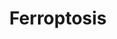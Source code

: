 ---
annotations:
- id: PW:0002626
  parent: regulatory pathway
  type: Pathway Ontology
  value: ferroptosis pathway
- id: DOID:1826
  parent: central nervous system disease
  type: Disease Ontology
  value: epilepsy
- id: PW:0001137
  parent: classic metabolic pathway
  type: Pathway Ontology
  value: unsaturated fatty acid biosynthetic pathway
- id: PW:0000275
  parent: regulatory pathway
  type: Pathway Ontology
  value: cell death pathway
- id: PW:0001669
  parent: disease pathway
  type: Pathway Ontology
  value: mitochondrial disease pathway
authors:
- Khanspers
- Egonw
- MaintBot
- DeSl
- Finterly
- DanielL
description: Ferroptosis is a type of programmed cell death which is distinct from
  apoptosis and necrosis, since cell death occurs due to failure of the glutathione-dependent
  antioxidant defenses in regulating iron. Reactive oxygen species (ROS) are produced
  from accumulated iron and lipid peroxidation (regulated by GrX4 and 15-LO).  Ferroptosis
  is important in several physiological and pathological processes, including cancer
  cell death, mitochondrial dysfunction induced epilepsy and neurodegenerative disease.
  Ferroptosis can be induced to treat multiple forms of cancer by inhibiting tumor
  growth, although the exact mechanism is unknown. Ferroptosis has also been linked
  to neurodegenerative disease, possibly through increased inflammation caused by
  release of lipid metabolites. Description adapted from [https://www.genome.jp/dbget-bin/www_bget?pathway+hsa04216
  KEGG] and [https://en.wikipedia.org/wiki/Ferroptosis Wikipedia].
last-edited: 2021-12-09
organisms:
- Homo sapiens
redirect_from:
- /index.php/Pathway:WP4313
- /instance/WP4313
revision: null
schema-jsonld:
- '@context': https://schema.org/
  '@id': https://wikipathways.github.io/pathways/WP4313.html
  '@type': Dataset
  creator:
    '@type': Organization
    name: WikiPathways
  description: Ferroptosis is a type of programmed cell death which is distinct from
    apoptosis and necrosis, since cell death occurs due to failure of the glutathione-dependent
    antioxidant defenses in regulating iron. Reactive oxygen species (ROS) are produced
    from accumulated iron and lipid peroxidation (regulated by GrX4 and 15-LO).  Ferroptosis
    is important in several physiological and pathological processes, including cancer
    cell death, mitochondrial dysfunction induced epilepsy and neurodegenerative disease.
    Ferroptosis can be induced to treat multiple forms of cancer by inhibiting tumor
    growth, although the exact mechanism is unknown. Ferroptosis has also been linked
    to neurodegenerative disease, possibly through increased inflammation caused by
    release of lipid metabolites. Description adapted from [https://www.genome.jp/dbget-bin/www_bget?pathway+hsa04216
    KEGG] and [https://en.wikipedia.org/wiki/Ferroptosis Wikipedia].
  keywords:
  - ' via Lipo '
  - (Cys)
  - (R)-Mevalonate
  - -L-cysteine
  - 15-LO
  - ACSL1
  - ACSL3
  - ACSL4
  - ACSL5
  - ACSL6
  - AIFM2
  - AKR1C1
  - AKR1C2
  - AKR1C3
  - ALOX15
  - ATG5
  - ATG7
  - Acetyl-CoA
  - Arachidonate
  - Arachidonyl-CoA
  - BACH1
  - BH4
  - CBS
  - CHMP5
  - CHMP6
  - CISD1
  - COQ2
  - CP
  - CTH
  - CYBB
  - CoA
  - CoQ10
  - DPP4
  - EPI-743
  - 'ESCRT-III '
  - 'Eicosanoid '
  - Erastin
  - FDFT1
  - FIN56
  - FTH1
  - FTL
  - FTMT
  - Fe2+
  - Fe3+
  - GCH1
  - GCLC
  - GCLM
  - GPX4
  - GSH
  - GSS
  - GSSG
  - Glutamine
  - HMG-CoA
  - HMGCR
  - HMOX1
  - HSPB1
  - IPP
  - IREB2
  - LPCAT3
  - LysoPE
  - MAP1LC3A
  - MAP1LC3B
  - MAP1LC3C
  - Metabolism
  - Methionine
  - NCOA4
  - NOX1
  - NOX2
  - NOX4
  - Oxygenases (LOX)
  - PCBP1
  - PCBP2
  - PE-AA-O-OH/
  - PE-AA-OH/
  - PE-AA/
  - PE-AdA
  - PE-AdA-O-OH
  - PE-AdA-OH
  - PHKG2
  - POR
  - PRNP
  - PUFA
  - PUFA-OH
  - PUFA-OOH
  - RSL3
  - SAT1
  - SAT2
  - SLC11A2
  - SLC1A5
  - SLC38A1
  - SLC39A14
  - SLC39A8
  - SLC3A2
  - SLC40A1
  - SLC7A11
  - STEAP3
  - Se
  - Sorafenib
  - Sulfasalazine
  - TF
  - TFRC
  - TP53
  - TXNRD1
  - Terpenoid backbone
  - VDAC2
  - VDAC3
  - Vitamin E
  - biosynthesis
  - 'cysteine '
  - cystine
  - gamma-L-Glutamyl
  - glutamate
  - heme
  - hydrogen peroxide
  - hydroxyl radical
  - squalene
  license: CC0
  name: Ferroptosis
seo: CreativeWork
title: Ferroptosis
wpid: WP4313
---